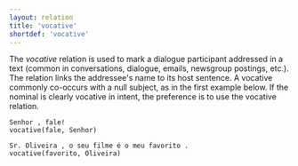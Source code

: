 ```yaml
---
layout: relation
title: 'vocative'
shortdef: 'vocative'
---
```


The *vocative* relation is used to mark a dialogue participant
addressed in a text (common in conversations, dialogue, emails,
newsgroup postings, etc.).  The relation links the addressee's name to
its host sentence. A vocative commonly co-occurs with a null subject,
as in the first example below.  If the nominal is clearly vocative in
intent, the preference is to use the vocative relation.

~~~ sdparse
Senhor , fale!
vocative(fale, Senhor)
~~~

~~~ sdparse
Sr. Oliveira , o seu filme é o meu favorito .
vocative(favorito, Oliveira)
~~~

<!-- Interlanguage links updated Út zář 29 18:41:37 CEST 2020 -->
